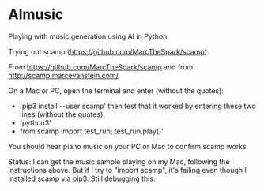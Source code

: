 # AImusic
Playing with music generation using AI in Python

Trying out scamp (https://github.com/MarcTheSpark/scamp)

From https://github.com/MarcTheSpark/scamp
and from http://scamp.marcevanstein.com/

On a Mac or PC, open the terminal and enter (without the quotes):
- 'pip3 install --user scamp'
then test that it worked by entering these two lines (without the quotes):
- 'python3'
- from scamp import test_run; test_run.play()'

You should hear piano music on your PC or Mac to confirm scamp works

Status: I can get the music sample playing on my Mac, following the instructions above.  But if I try to "import scamp", it's failing even though I installed scamp via pip3.  Still debugging this.
